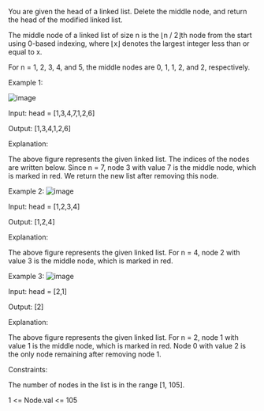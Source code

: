 You are given the head of a linked list. Delete the middle node, and return the head of the modified linked list.

The middle node of a linked list of size n is the ⌊n / 2⌋th node from the start using 0-based indexing, where ⌊x⌋ denotes the largest integer less than or equal to x.

For n = 1, 2, 3, 4, and 5, the middle nodes are 0, 1, 1, 2, and 2, respectively.
 

Example 1:

![image](https://github.com/clintonjules/coding-practice/assets/13054455/36c13bb8-0c79-47a2-bf87-74bee764683a)


Input: head = [1,3,4,7,1,2,6]

Output: [1,3,4,1,2,6]

Explanation:

The above figure represents the given linked list. The indices of the nodes are written below.
Since n = 7, node 3 with value 7 is the middle node, which is marked in red.
We return the new list after removing this node. 

Example 2:
![image](https://github.com/clintonjules/coding-practice/assets/13054455/a45f6bb0-f1d2-4355-94a0-14ee3c6ed56d)


Input: head = [1,2,3,4]

Output: [1,2,4]

Explanation:

The above figure represents the given linked list.
For n = 4, node 2 with value 3 is the middle node, which is marked in red.

Example 3:
![image](https://github.com/clintonjules/coding-practice/assets/13054455/a7d58ce6-8952-499f-af2b-70a67166e714)


Input: head = [2,1]

Output: [2]

Explanation:

The above figure represents the given linked list.
For n = 2, node 1 with value 1 is the middle node, which is marked in red.
Node 0 with value 2 is the only node remaining after removing node 1.
 

Constraints:

The number of nodes in the list is in the range [1, 105].

1 <= Node.val <= 105
